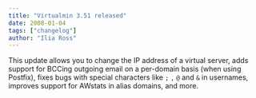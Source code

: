 ```yaml
---
title: "Virtualmin 3.51 released"
date: 2008-01-04
tags: ["changelog"]
author: "Ilia Ross"
---
```


This update allows you to change the IP address of a virtual server, adds support for BCCing outgoing email on a per-domain basis (when using Postfix), fixes bugs with special characters like `;` `,` `@` and `&` in usernames, improves support for AWstats in alias domains, and more.
